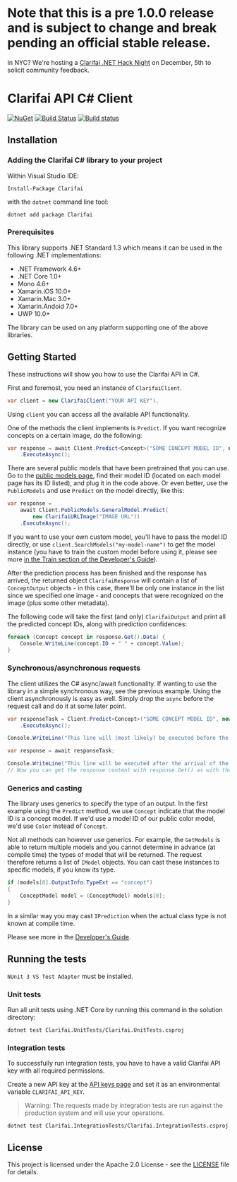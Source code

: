 # Note that this is a pre 1.0.0 release and is subject to change and break pending an official stable release.

In NYC? We're hosting a [Clarifai .NET Hack Night](https://clarifainethacknight.splashthat.com/) on December, 5th to solicit community feedback.

# Clarifai API C# Client

[![NuGet](https://img.shields.io/nuget/v/Clarifai.svg)](https://www.nuget.org/packages/Clarifai)
[![Build Status](https://travis-ci.org/Clarifai/clarifai-csharp.svg?branch=master)](https://travis-ci.org/Clarifai/clarifai-csharp)
[![Build status](https://ci.appveyor.com/api/projects/status/osiexiua9ig1w3as/branch/master?svg=true)](https://ci.appveyor.com/project/robertwenquan/clarifai-csharp-1dm15/branch/master)

## Installation

### Adding the Clarifai C# library to your project

Within Visual Studio IDE:

```
Install-Package Clarifai
```

with the `dotnet` command line tool:

```
dotnet add package Clarifai
```

###  Prerequisites

This library supports .NET Standard 1.3 which means it can be used in the following .NET implementations:

- .NET Framework 4.6+
- .NET Core 1.0+
- Mono 4.6+
- Xamarin.iOS 10.0+
- Xamarin.Mac 3.0+
- Xamarin.Andoid 7.0+
- UWP 10.0+

The library can be used on any platform supporting one of the above libraries.

## Getting Started

These instructions will show you how to use the Clarifai API in C#.

First and foremost, you need an instance of `ClarifaiClient`.

```cs
var client = new ClarifaiClient("YOUR API KEY").
```

Using `client` you can access all the available API functionality.

One of the methods the client implements is `Predict`. If you want recognize concepts on a certain image, do the following:

```cs
var response = await Client.Predict<Concept>("SOME CONCEPT MODEL ID", new ClarifaiURLImage("IMAGE URL"))
    .ExecuteAsync();
```

There are several public models that have been pretrained that you can use. Go to the [public models page](https://www.clarifai.com/models), find their model ID (located on each model page has its ID listed), and plug it in the code above. Or even better, use the `PublicModels` and use `Predict` on the model directly, like this:

```cs
var response =
    await Client.PublicModels.GeneralModel.Predict(
        new ClarifaiURLImage("IMAGE URL"))
    .ExecuteAsync();
```

If you want to use your own custom model, you'll have to pass the model ID directly, or use `client.SearchModels("my-model-name")` to get the model instance (you have to train the custom model before using it, please see more [in the Train section of the Developer's Guide](https://clarifai.com/developer/guide/train#train)).

After the prediction process has been finished and the response has arrived, the returned object `ClarifaiResponse` will contain a list of `ConceptOutput` objects - in this case, there'll be only one instance in the list since we specified one image - and concepts that were recognized on the image (plus some other metadata).

The following code will take the first (and only) `ClarifaiOutput` and print all the predicted concept IDs, along with prediction confidences:

```cs
foreach (Concept concept in response.Get().Data) {
    Console.WriteLine(concept.ID + " " + concept.Value);
}

```

### Synchronous/asynchronous requests

The client utilizes the C# async/await functionality. If wanting to use the library in a simple synchronous way, see the previous example. Using the client asynchronously is easy as well. Simply drop the `async` before the request call and do it at some later point.

```cs
var responseTask = Client.Predict<Concept>("SOME CONCEPT MODEL ID", new ClarifaiURLImage("IMAGE URL"))
    .ExecuteAsync();

Console.WriteLine("This line will (most likely) be executed before the arrival of the response.");

var response = await responseTask;

Console.WriteLine("This line will be executed after the arrival of the response.");
// Now you can get the response content with response.Get() as with the previous example.
```

### Generics and casting

The library uses generics to specify the type of an output. In the first example using the `Predict` method, we use `Concept` indicate that the model ID is a concept model. If we'd use a model ID of our public color model, we'd use `Color` instead of `Concept`.

Not all methods can however use generics. For example, the `GetModels` is able to return multiple models and you cannot determine in advance (at compile time) the types of model that will be returned. The request therefore returns a list of `IModel` objects. You can cast these instances to specific models, if you know its type.

```cs
if (models[0].OutputInfo.TypeExt == "concept")
{
	ConceptModel model = (ConceptModel) models[0];
}
```

In a similar way you may cast `IPrediction` when the actual class type is not known at compile time.

Please see more in the [Developer's Guide](https://clarifai.com/developer/guide/).

## Running the tests

`NUnit 3 VS Test Adapter` must be installed.

### Unit tests

Run all unit tests using .NET Core by running this command in the solution directory:

```
dotnet test Clarifai.UnitTests/Clarifai.UnitTests.csproj
```

### Integration tests

To successfully run integration tests, you have to have a valid Clarifai API key with all required permissions.

Create a new API key at the [API keys page](https://www.clarifai.com/developer/account/api-keys) and set it as an environmental variable `CLARIFAI_API_KEY`.

> Warning: The requests made by integration tests are run against the production system and will use your operations.


```
dotnet test Clarifai.IntegrationTests/Clarifai.IntegrationTests.csproj
```

## License

This project is licensed under the Apache 2.0 License - see the [LICENSE](LICENSE) file for details.


